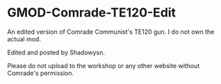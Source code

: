 # GMOD-Comrade-TE120-Edit
An edited version of Comrade Communist's TE120 gun. I do not own the actual mod.

Edited and posted by Shadowysn.

Please do not upload to the workshop or any other website without Comrade's permission.
